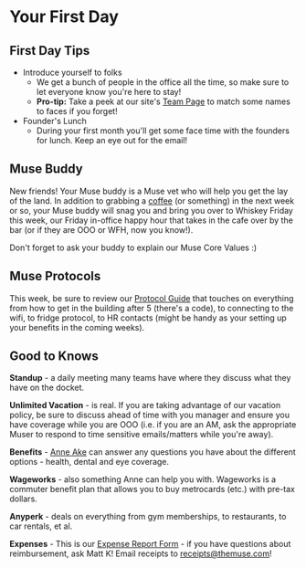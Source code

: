 # Your First Day

## First Day Tips

* Introduce yourself to folks
  * We get a bunch of people in the office all the time, so make sure to let everyone know you're here to stay! 
  * **Pro-tip:**  Take a peek at our site's [Team Page](www.themuse.com/team) to match some names to faces if you forget!
* Founder's Lunch
  * During your first month you'll get some face time with the founders for lunch.  Keep an eye out for the email!


## Muse Buddy
New friends! Your Muse buddy is a Muse vet who will help you get the lay of the land. In addition to grabbing a [coffee](whats_in_town.md) (or something) in the next week or so, your Muse buddy will snag you and bring you over to Whiskey Friday this week, our Friday in-office happy hour that takes in the cafe over by the bar (or if they are OOO or WFH, now you know!).

Don't forget to ask your buddy to explain our Muse Core Values :) 


## Muse Protocols

This week, be sure to review our [Protocol Guide](https://hackpad.com/THE-MUSE-PROTOCOL-owqWdyFAUi3) that touches on everything from how to get in the building after 5 (there's a code), to connecting to the wifi, to fridge protocol, to HR contacts (might be handy as your setting up your benefits in the coming weeks).


## Good to Knows

**Standup** - a daily meeting many teams have where they discuss what they have on the docket.
 
**Unlimited Vacation** - is real. If you are taking advantage of our vacation policy, be sure to discuss ahead of time with you manager and ensure you have coverage while you are OOO (i.e. if you are an AM, ask the appropriate Muser to respond to time sensitive emails/matters while you're away).

**Benefits** - [Anne Ake](mailto:Anne.Ake@trinet.com) can answer any questions you have about the different options - health, dental and eye coverage.

**Wageworks** - also something Anne can help you with. Wageworks is a commuter benefit plan that allows you to buy metrocards (etc.) with pre-tax dollars.

**Anyperk** - deals on everything from gym memberships, to restaurants, to car rentals, et al.

**Expenses** - This is our [Expense Report Form](https://docs.google.com/a/themuse.com/forms/d/16sPVKnGJdTfdUoudWqxEGWc1jR_TrtHN4q7jldJtvkk/viewform) - if you have questions about reimbursement, ask Matt K! Email receipts to [receipts@themuse.com](mailto:receipts@themuse.com)!